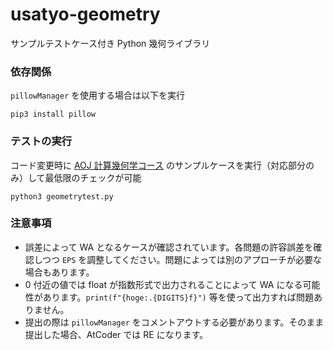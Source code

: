 # usatyo-geometry
サンプルテストケース付き Python 幾何ライブラリ

### 依存関係
`pillowManager` を使用する場合は以下を実行
```
pip3 install pillow
```

### テストの実行
コード変更時に [AOJ 計算幾何学コース](https://onlinejudge.u-aizu.ac.jp/courses/library/4/CGL/all) のサンプルケースを実行（対応部分のみ）して最低限のチェックが可能
```
python3 geometrytest.py
```

### 注意事項
- 誤差によって WA となるケースが確認されています。各問題の許容誤差を確認しつつ `EPS` を調整してください。問題によっては別のアプローチが必要な場合もあります。
- 0 付近の値では float が指数形式で出力されることによって WA になる可能性があります。`print(f"{hoge:.{DIGITS}f}")` 等を使って出力すれば問題ありません。
- 提出の際は `pillowManager` をコメントアウトする必要があります。そのまま提出した場合、AtCoder では RE になります。
